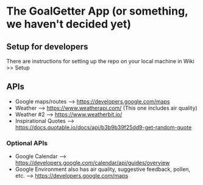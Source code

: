 # The GoalGetter App (or something, we haven't decided yet)

## Setup for developers

There are instructions for setting up the repo on your local machine in Wiki >> Setup

## APIs

- Google maps/routes --> https://developers.google.com/maps
- Weather --> https://www.weatherapi.com/ (This one includes air quality)
- Weather #2 --> https://www.weatherbit.io/
- Inspirational Quotes --> https://docs.quotable.io/docs/api/b3b9b39f25dd9-get-random-quote

### Optional APIs

- Google Calendar --> https://developers.google.com/calendar/api/guides/overview
- Google Environment also has air quality, suggestive feedback, pollen, etc. --> https://developers.google.com/maps
